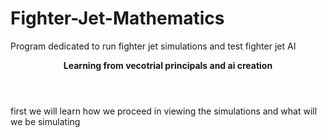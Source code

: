 # Fighter-Jet-Mathematics
Program dedicated to run fighter jet simulations and test fighter jet AI

<html>
  <header><b>Learning from vecotrial principals and ai creation</b></header>
  <body>
    <p>first we will learn how we proceed in viewing the simulations and what will we be simulating</p>
  </body>
</html>
